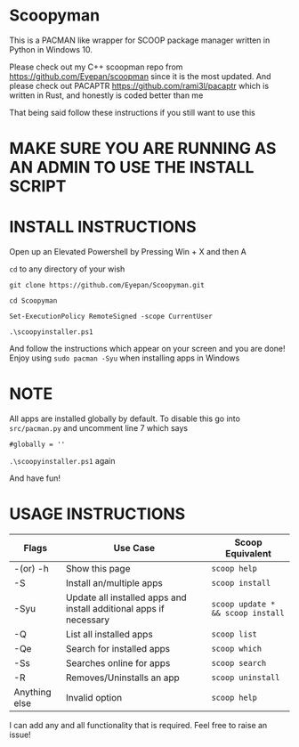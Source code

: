 # Scoopyman
This is a PACMAN like wrapper for SCOOP package manager written in Python in Windows 10. 

Please check out my C++ scoopman repo from https://github.com/Eyepan/scoopman since it is the most updated.
And please check out PACAPTR https://github.com/rami3l/pacaptr which is written in Rust, and honestly is coded better than me

That being said follow these instructions if you still want to use this
# MAKE SURE YOU ARE RUNNING AS AN ADMIN TO USE THE INSTALL SCRIPT

# INSTALL INSTRUCTIONS
Open up an Elevated Powershell by Pressing Win + X and then A

`cd` to any directory of your wish

`git clone https://github.com/Eyepan/Scoopyman.git`

`cd Scoopyman`

`Set-ExecutionPolicy RemoteSigned -scope CurrentUser`

`.\scoopyinstaller.ps1`

And follow the instructions which appear on your screen and you are done! Enjoy using `sudo pacman -Syu` when installing apps in Windows

# NOTE

All apps are installed globally by default. To disable this go into `src/pacman.py` and uncomment line 7 which says 

`#globally = ''`

`.\scoopyinstaller.ps1` again

And have fun!

# USAGE INSTRUCTIONS

|Flags|Use Case|Scoop Equivalent|
|-----|--------|----------------|
|-(or) -h| Show this page|`scoop help`|
|-S|Install an/multiple apps|`scoop install`|
|-Syu|Update all installed apps and install additional apps if necessary|`scoop update * && scoop install`|
|-Q|List all installed apps|`scoop list`|
|-Qe|Search for installed apps|`scoop which`|
|-Ss|Searches online for apps|`scoop search`|
|-R|Removes/Uninstalls an app|`scoop uninstall`|
|Anything else|Invalid option|`scoop help`|

I can add any and all functionality that is required. Feel free to raise an issue!
